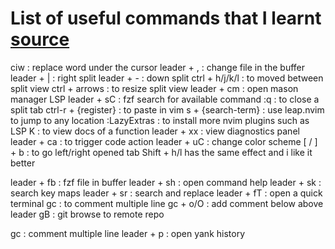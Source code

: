 # List of useful commands that I learnt [source](https://youtu.be/N93cTbtLCIM?si=88rnliVJ6DaxQABw)

ciw : replace word under the cursor
leader + , : change file in the buffer
leader + | : right split
leader + - : down split
ctrl + h/j/k/l : to moved between split view
ctrl + arrows : to resize split view
leader + cm : open mason manager LSP
leader + sC : fzf search for available command
:q : to close a split tab
ctrl-r + {register} : to paste in vim
s + {search-term} : use leap.nvim to jump to any location
:LazyExtras : to install more nvim plugins such as LSP
K : to view docs of a function
leader + xx : view diagnostics panel
leader + ca : to trigger code action
leader + uC : change color scheme
\[ / \]  + b : to go left/right opened tab
  Shift + h/l has the same effect and i like it better

leader + fb : fzf file in buffer
leader + sh : open command help
leader + sk : search key maps
leader + sr : search and replace
leader + fT : open a quick terminal
gc : to comment multiple line
gc + o/O : add comment below above
leader gB : git browse to remote repo
<!--this is a comment-->
gc : comment multiple line
leader + p : open yank history
